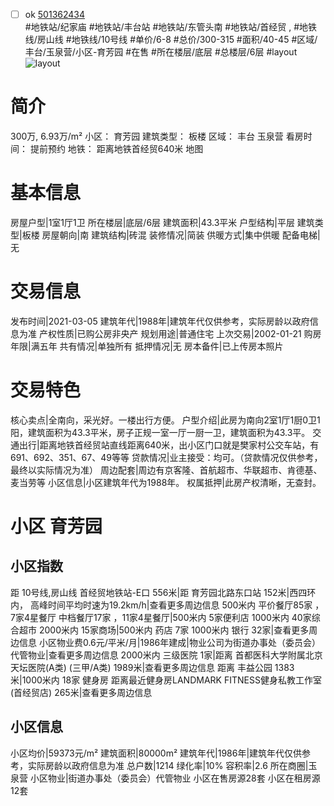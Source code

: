 - [ ] ok [501362434](https://bj.5i5j.com/ershoufang/501362434.html)  
 #地铁站/纪家庙 #地铁站/丰台站 #地铁站/东管头南 #地铁站/首经贸 ,  #地铁线/房山线 #地铁线/10号线
#单价/6-8 #总价/300-315 #面积/40-45   #区域/丰台/玉泉营/小区-育芳园 #在售 #所在楼层/底层 #总楼层/6层 #layout 
![layout](http://image2a.5i5j.com/bdir/layout/9aa60d19318b4743922615cfcb54f68e.jpg_P5.jpg) 
# 简介 
 300万,  6.93万/m² 
小区： 育芳园
建筑类型： 板楼
区域： 丰台 玉泉营
看房时间： 提前预约
地铁： 距离地铁首经贸640米 地图
# 基本信息 
 房屋户型|1室1厅1卫
所在楼层|底层/6层
建筑面积|43.3平米
户型结构|平层
建筑类型|板楼
房屋朝向|南
建筑结构|砖混
装修情况|简装
供暖方式|集中供暖
配备电梯|无
# 交易信息 
 发布时间|2021-03-05
建筑年代|1988年|建筑年代仅供参考，实际房龄以政府信息为准
产权性质|已购公房非央产
规划用途|普通住宅
上次交易|2002-01-21
购房年限|满五年
共有情况|单独所有
抵押情况|无
房本备件|已上传房本照片
# 交易特色 
 核心卖点|全南向，采光好。一楼出行方便。
户型介绍|此房为南向2室1厅1厨0卫1阳，建筑面积为43.3平米，房子正规一室一厅一厨一卫，建筑面积为43.3平。
交通出行|距离地铁首经贸站直线距离640米，出小区门口就是樊家村公交车站，有691、692、351、67、49等等
贷款情况|业主接受：均可。（贷款情况仅供参考，最终以实际情况为准）
周边配套|周边有京客隆、首航超市、华联超市、肯德基、麦当劳等
小区信息|小区建筑年代为1988年。
权属抵押|此房产权清晰，无查封。
# 小区 育芳园
## 小区指数 
 距 10号线,房山线 首经贸地铁站-E口 556米|距 育芳园北路东口站 152米|西四环内， 高峰时间平均时速为19.2km/h|查看更多周边信息
500米内 平价餐厅85家 ，7家4星餐厅
中档餐厅17家 ，11家4星餐厅|500米内 5家便利店
1000米内 40家综合超市
2000米内 15家商场|500米内 药店 7家
1000米内 银行 32家|查看更多周边信息
小区物业费0.6元/平米/月|1986年建成|物业公司为街道办事处（委员会）代管物业|查看更多周边信息
2000米内 三级医院 1家|距离 首都医科大学附属北京天坛医院(A类) (三甲/A类) 1989米|查看更多周边信息
距离 丰益公园 1383米|1000米内 18家 健身房
距离最近健身房LANDMARK FITNESS健身私教工作室(首经贸店) 265米|查看更多周边信息
## 小区信息 
 小区均价|59373元/m²
建筑面积|80000m²
建筑年代|1986年|建筑年代仅供参考，实际房龄以政府信息为准
总户数|1214
绿化率|10%
容积率|2.6
所在商圈|玉泉营
小区物业|街道办事处（委员会）代管物业
小区在售房源28套
小区在租房源12套
